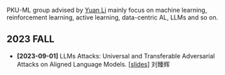 PKU-ML group advised by [Yuan Li](https://yuanli2333.github.io/) mainly focus on machine learning, reinforcement learning, active learning, data-centric AL, LLMs and so on.

## 2023 FALL
- **[2023-09-01]** LLMs Attacks: Universal and Transferable Adversarial Attacks on Aligned Language Models. [[slides](./ppt/LLMs-Attacker.pptx)] 刘臻辉
